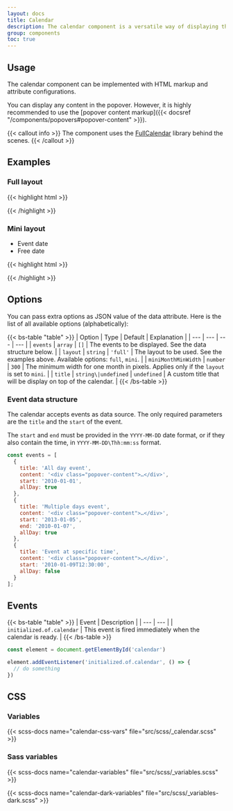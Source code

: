 ```yaml
---
layout: docs
title: Calendar
description: The calendar component is a versatile way of displaying the events.
group: components
toc: true
---
```


## Usage

The calendar component can be implemented with HTML markup and attribute configurations.

You can display any content in the popover. However, it is highly recommended to use the [popover content markup]({{< docsref "/components/popovers#popover-content" >}}).

{{< callout info >}}
The component uses the [FullCalendar](https://fullcalendar.io/) library behind the scenes.
{{< /callout >}}

## Examples

### Full layout

<div class="bd-example">
  <div id="calendar-full" class="calendar"></div>
</div>

<script>
document.addEventListener('DOMContentLoaded', () => {
  const now = new Date();
  const nextMonth = new Date(now.getFullYear(), now.getMonth(), now.getDate(), 0, 0);

  const dummyContent = `
<div class="popover-content">
  <figure class="popover-content-image">
    <img src="assets/media/sample-image.jpg" alt="">
  </figure>
  <div class="popover-content-inside">
    <div class="popover-content-info">December 16 @ 12:00 - 13:30</div>
    <h6 class="popover-content-title">Yoga at the Park</h6>
    <p>Join us Wednesday afternoons for yoga during your lunch break. Leave the building stress of work at the door and find the center of your breath as we practice vinyasa […]</p>
    <a href="#" class="icon-link icon-link-hover stretched-link">
      <span class="icon-link-text">Read more</span>
      <i class="ofi-arrow-right"></i>
    </a>
  </div>
</div>
`;

  function getDate(day, hour = 0, minutes = 0) {
    return new Date(now.getFullYear(), now.getMonth(), day, hour, minutes);
  }

  openFrontend.Calendar.then(component => component.getOrCreateInstance('#calendar-full', {
    events: [
      {
        title: 'All day event',
        content: dummyContent,
        start: getDate(8),
        allDay: true,
      },
      {
        title: 'Multiple days event',
        content: dummyContent,
        start: getDate(6),
        end: getDate(10),
        allDay: true,
      },
      {
        title: 'Exact time event',
        content: dummyContent,
        start: getDate(10, 8, 30),
        end: getDate(10, 11, 0),
        allDay: false,
      },
      {
        title: 'Dummy event 1',
        content: dummyContent,
        start: getDate(14),
        allDay: true,
      },
      {
        title: 'Dummy event 2',
        content: dummyContent,
        start: getDate(22),
        allDay: true,
      },
      {
        title: 'Dummy event 3',
        content: dummyContent,
        start: getDate(22),
        end: getDate(25),
        allDay: true,
      },
      {
        title: 'Dummy event 4',
        content: dummyContent,
        start: getDate(27, 10, 0),
        end: getDate(27, 12, 0),
        allDay: false,
      },
      {
        title: 'Dummy event 5',
        content: dummyContent,
        start: getDate(27, 14, 0),
        end: getDate(27, 16, 0),
        allDay: false,
      },
      {
        title: 'Dummy event 6',
        content: dummyContent,
        start: getDate(27, 18, 0),
        end: getDate(27, 20, 0),
        allDay: false,
      },
      {
        title: 'Dummy event 7',
        content: dummyContent,
        start: getDate(27, 22, 0),
        end: getDate(27, 23, 30),
        allDay: false,
      },
      {
        title: 'Dummy event 8',
        content: dummyContent,
        start: getDate(22, 15, 0),
        end: getDate(22, 18, 0),
        allDay: false,
      },
      {
        title: 'Next month event',
        content: dummyContent,
        start: nextMonth.setMonth(nextMonth.getMonth() + 1),
        end: nextMonth.setDate(nextMonth.getDate() + 14),
        allDay: true,
      },
    ],
  }))
})
</script>

{{< highlight html >}}
<div class="calendar" data-of-calendar='{
  "events": [
    {
      "title": "All day event",
      "content": "<div class=\"popover-event\">…</div>",
      "start": "YYYY-MM-DD",
      "allDay": true
    },
    {
      "title": "Multiple days event",
      "content": "<div class=\"popover-content\">…</div>",
      "start": "YYYY-MM-DD",
      "end": "YYYY-MM-DD",
      "allDay": true
    },
    {
      "title": "Exact time event",
      "content": "<div class=\"popover-content\">…</div>",
      "start": "YYYY-MM-DD\Thh:mm:ss",
      "end": "YYYY-MM-DD\Thh:mm:ss",
      "allDay": false
    }
  ]
}'></div>
{{< /highlight >}}

### Mini layout

<div class="bd-example">
  <div id="calendar-mini" class="calendar"></div>
  <ul class="calendar-legend">
    <li class="calendar-legend-item">
      <span class="calendar-legend-symbol calendar-legend-symbol-event"></span>
      <span class="calendar-legend-label">Event date</span>
    </li>
    <li class="calendar-legend-item">
      <span class="calendar-legend-symbol"></span>
      <span class="calendar-legend-label">Free date</span>
    </li>
  </ul>
</div>

<script>
document.addEventListener('DOMContentLoaded', () => {
  const now = new Date();
  const nextMonth = new Date(now.getFullYear(), now.getMonth(), now.getDate(), 0, 0);
  const futureDate = new Date();

  const dummyContent = `
<div class="popover-content">
  <figure class="popover-content-image">
    <img src="assets/media/sample-image.jpg" alt="">
  </figure>
  <div class="popover-content-inside">
    <div class="popover-content-info">December 16 @ 12:00 - 13:30</div>
    <h6 class="popover-content-title">Yoga at the Park</h6>
    <p>Join us Wednesday afternoons for yoga during your lunch break. Leave the building stress of work at the door and find the center of your breath as we practice vinyasa […]</p>
    <a href="#" class="icon-link icon-link-hover stretched-link">
      <span class="icon-link-text">Read more</span>
      <i class="ofi-arrow-right"></i>
    </a>
  </div>
</div>
`;

  function getDate(day, hour = 0, minutes = 0) {
    return new Date(now.getFullYear(), now.getMonth(), day, hour, minutes);
  }

  openFrontend.Calendar.then(component => component.getOrCreateInstance('#calendar-mini', {
    layout: 'mini',
    title: 'Event schedule',
    events: [
      {
        title: 'All day event',
        content: dummyContent,
        start: getDate(8),
        allDay: true,
      },
      {
        title: 'Multiple days event',
        content: dummyContent,
        start: getDate(6),
        end: getDate(10),
        allDay: true,
      },
      {
        title: 'Exact time event',
        content: dummyContent,
        start: getDate(10, 8, 30),
        end: getDate(10, 11, 0),
        allDay: false,
      },
      {
        title: 'Dummy event 1',
        content: dummyContent,
        start: getDate(14),
        allDay: true,
      },
      {
        title: 'Dummy event 2',
        content: dummyContent,
        start: getDate(22),
        allDay: true,
      },
      {
        title: 'Dummy event 3',
        content: dummyContent,
        start: getDate(22),
        end: getDate(25),
        allDay: true,
      },
      {
        title: 'Dummy event 4',
        content: dummyContent,
        start: getDate(27, 10, 0),
        end: getDate(27, 12, 0),
        allDay: false,
      },
      {
        title: 'Dummy event 5',
        content: dummyContent,
        start: getDate(27, 14, 0),
        end: getDate(27, 16, 0),
        allDay: false,
      },
      {
        title: 'Dummy event 6',
        content: dummyContent,
        start: getDate(27, 18, 0),
        end: getDate(27, 20, 0),
        allDay: false,
      },
      {
        title: 'Dummy event 7',
        content: dummyContent,
        start: getDate(27, 22, 0),
        end: getDate(27, 23, 30),
        allDay: false,
      },
      {
        title: 'Dummy event 8',
        content: dummyContent,
        start: getDate(22, 15, 0),
        end: getDate(22, 18, 0),
        allDay: false,
      },
      {
        title: 'Next month event',
        content: dummyContent,
        start: nextMonth.setMonth(nextMonth.getMonth() + 1),
        end: nextMonth.setDate(nextMonth.getDate() + 14),
        allDay: true,
      },
      {
        title: 'Future event 1',
        content: dummyContent,
        start: futureDate.setMonth(futureDate.getMonth() + 2),
        end: futureDate.setDate(futureDate.getDate() + 5),
        allDay: true,
      },
    ],
  }))
})
</script>

{{< highlight html >}}
<div class="calendar" data-of-calendar='{
  "layout": "mini",
  "title": "Custom title",
  "events": […]
}'></div>
{{< /highlight >}}


## Options

You can pass extra options as JSON value of the data attribute. Here is the list of all available options (alphabetically):

{{< bs-table "table" >}}
| Option | Type | Default | Explanation |
| --- | --- | --- | --- |
| `events` | `array` | `[]` | The events to be displayed. See the data structure below. |
| `layout` | `string` | `'full'` | The layout to be used. See the examples above. Available options: `full`, `mini`. |
| `miniMonthMinWidth` | `number` | `300` | The minimum width for one month in pixels. Applies only if the `layout` is set to `mini`. |
| `title` | `string\|undefined` | `undefined` | A custom title that will be display on top of the calendar. |
{{< /bs-table >}}

### Event data structure

The calendar accepts events as data source. The only required parameters are the `title` and the `start` of the event.

The `start` and `end` must be provided in the `YYYY-MM-DD` date format, or if they also contain the time, in `YYYY-MM-DD\Thh:mm:ss` format.

```js
const events = [
  {
    title: 'All day event',
    content: '<div class="popover-content">…</div>',
    start: '2010-01-01',
    allDay: true
  },
  {
    title: 'Multiple days event',
    content: '<div class="popover-content">…</div>',
    start: '2013-01-05',
    end: '2010-01-07',
    allDay: true
  },
  {
    title: 'Event at specific time',
    content: '<div class="popover-content">…</div>',
    start: '2010-01-09T12:30:00',
    allDay: false
  }
];
```


## Events

{{< bs-table "table" >}}
| Event | Description |
| --- | --- |
| `initialized.of.calendar` | This event is fired immediately when the calendar is ready. |
{{< /bs-table >}}

```js
const element = document.getElementById('calendar')

element.addEventListener('initialized.of.calendar', () => {
  // do something
})
```

## CSS

### Variables

{{< scss-docs name="calendar-css-vars" file="src/scss/_calendar.scss" >}}

### Sass variables

{{< scss-docs name="calendar-variables" file="src/scss/_variables.scss" >}}

{{< scss-docs name="calendar-dark-variables" file="src/scss/_variables-dark.scss" >}}
